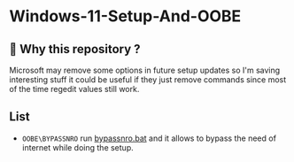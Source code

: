 # Windows-11-Setup-And-OOBE

## 📜 Why this repository ?

Microsoft may remove some options in future setup updates so I'm saving interesting stuff it could be useful if they just remove commands since most of the time regedit values still work.

## List

- `OOBE\BYPASSNRO` run [bypassnro.bat](https://github.com/TheHellTower/Windows-11-Backup/blob/main/bypassnro.bat) and it allows to bypass the need of internet while doing the setup.
